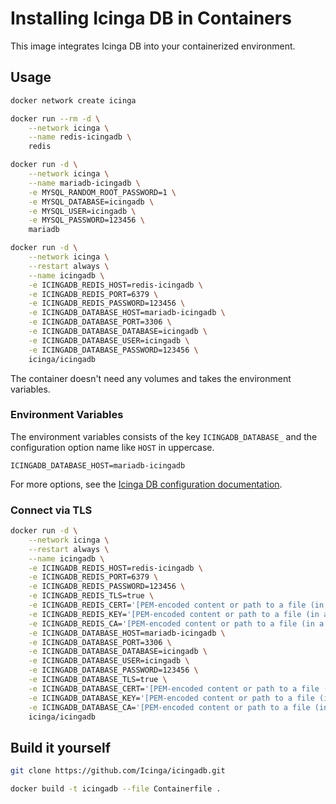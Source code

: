 # Installing Icinga DB in Containers

This image integrates Icinga DB into your containerized environment.

## Usage

```bash
docker network create icinga

docker run --rm -d \
	--network icinga \
	--name redis-icingadb \
	redis

docker run -d \
	--network icinga \
	--name mariadb-icingadb \
	-e MYSQL_RANDOM_ROOT_PASSWORD=1 \
	-e MYSQL_DATABASE=icingadb \
	-e MYSQL_USER=icingadb \
	-e MYSQL_PASSWORD=123456 \
	mariadb

docker run -d \
	--network icinga \
	--restart always \
	--name icingadb \
	-e ICINGADB_REDIS_HOST=redis-icingadb \
	-e ICINGADB_REDIS_PORT=6379 \
	-e ICINGADB_REDIS_PASSWORD=123456 \
	-e ICINGADB_DATABASE_HOST=mariadb-icingadb \
	-e ICINGADB_DATABASE_PORT=3306 \
	-e ICINGADB_DATABASE_DATABASE=icingadb \
	-e ICINGADB_DATABASE_USER=icingadb \
	-e ICINGADB_DATABASE_PASSWORD=123456 \
	icinga/icingadb
```

The container doesn't need any volumes and takes the environment variables.

### Environment Variables

The environment variables consists of the key `ICINGADB_DATABASE_` and the configuration option name like `HOST` in uppercase.

```
ICINGADB_DATABASE_HOST=mariadb-icingadb
```

For more options, see the [Icinga DB configuration documentation].

### Connect via TLS

```bash
docker run -d \
	--network icinga \
	--restart always \
	--name icingadb \
	-e ICINGADB_REDIS_HOST=redis-icingadb \
	-e ICINGADB_REDIS_PORT=6379 \
	-e ICINGADB_REDIS_PASSWORD=123456 \
	-e ICINGADB_REDIS_TLS=true \
	-e ICINGADB_REDIS_CERT='[PEM-encoded content or path to a file (in a volume)]' \
	-e ICINGADB_REDIS_KEY='[PEM-encoded content or path to a file (in a volume)]' \
	-e ICINGADB_REDIS_CA='[PEM-encoded content or path to a file (in a volume)]' \
	-e ICINGADB_DATABASE_HOST=mariadb-icingadb \
	-e ICINGADB_DATABASE_PORT=3306 \
	-e ICINGADB_DATABASE_DATABASE=icingadb \
	-e ICINGADB_DATABASE_USER=icingadb \
	-e ICINGADB_DATABASE_PASSWORD=123456 \
	-e ICINGADB_DATABASE_TLS=true \
	-e ICINGADB_DATABASE_CERT='[PEM-encoded content or path to a file (in a volume)]' \
	-e ICINGADB_DATABASE_KEY='[PEM-encoded content or path to a file (in a volume)]' \
	-e ICINGADB_DATABASE_CA='[PEM-encoded content or path to a file (in a volume)]' \
	icinga/icingadb
```

## Build it yourself

```bash
git clone https://github.com/Icinga/icingadb.git

docker build -t icingadb --file Containerfile .
```

[Icinga DB configuration documentation]: https://icinga.com/docs/icingadb/latest/doc/03-Configuration/
